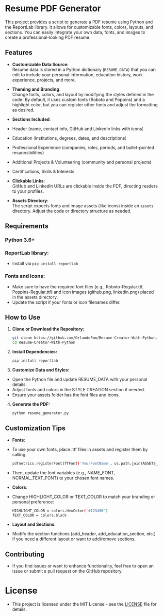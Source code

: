 # Resume PDF Generator
This project provides a script to generate a PDF resume using Python and the ReportLab library. It allows for customizable fonts, colors, layouts, and sections. You can easily integrate your own data, fonts, and images to create a professional-looking PDF resume.

## Features
- **Customizable Data Source**:  
  Resume data is stored in a Python dictionary (`RESUME_DATA`) that you can edit to include your personal information, education history, work experience, projects, and more.

- **Theming and Branding**:  
  Change fonts, colors, and layout by modifying the styles defined in the code. By default, it uses custom fonts (Roboto and Poppins) and a highlight color, but you can register other fonts and adjust the formatting as desired.
- **Sections Included**:  
- Header (name, contact info, GitHub and LinkedIn links with icons)
- Education (institutions, degrees, dates, and descriptions)
- Professional Experience (companies, roles, periods, and bullet-pointed responsibilities)
- Additional Projects & Volunteering (community and personal projects)
- Certifications, Skills & Interests
- **Clickable Links**:  
GitHub and LinkedIn URLs are clickable inside the PDF, directing readers to your profiles.
- **Assets Directory**:  
The script expects fonts and image assets (like icons) inside an `assets` directory. Adjust the code or directory structure as needed.
## Requirements
### Python 3.6+
### ReportLab library:
- Install via `pip install reportlab`
### Fonts and Icons:
- Make sure to have the required font files (e.g., Roboto-Regular.ttf, Poppins-Regular.ttf) and icon images (github.png, linkedin.png) placed in the assets directory.
- Update the script if your fonts or icon filenames differ.

## How to Use
1. **Clone or Download the Repository:**

   ```bash
   git clone https://github.com/OrlandoFon/Resume-Creator-With-Python.git
   cd Resume-Creator-With-Python

2. **Install Dependencies:**

   ```bash
   pip install reportlab

3. **Customize Data and Styles:**

- Open the Python file and update RESUME_DATA with your personal details.
- Adjust fonts and colors in the STYLE CREATION section if needed.
- Ensure your assets folder has the font files and icons.

4. **Generate the PDF:**

    ```bash
    python resume_generator.py
   
## Customization Tips
- **Fonts**:

- To use your own fonts, place .ttf files in assets and register them by calling:

    ```bash
    pdfmetrics.registerFont(TTFont('YourFontName', os.path.join(ASSETS_DIR, 'YourFontFile.ttf')))
    
- Then, update the font variables (e.g., NAME_FONT, NORMAL_TEXT_FONT) to your chosen font names.

- **Colors**:  

- Change HIGHLIGHT_COLOR or TEXT_COLOR to match your branding or personal preference:

    ```bash
    HIGHLIGHT_COLOR = colors.HexColor('#123456')
    TEXT_COLOR = colors.black     

- **Layout and Sections**:  

- Modify the section functions (add_header, add_education_section, etc.) if you need a different layout or want to add/remove sections.

## Contributing
- If you find issues or want to enhance functionality, feel free to open an issue or submit a pull request on the GitHub repository.

# License
- This project is licensed under the MIT License - see the [LICENSE](LICENSE) file for details.
